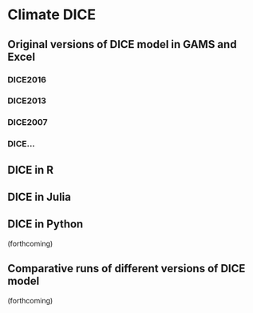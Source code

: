 # Climate DICE

## Original versions of DICE model in GAMS and Excel

### DICE2016

### DICE2013

### DICE2007

### DICE...

## DICE in R

## DICE in Julia

## DICE in Python
(forthcoming)

## Comparative runs of different versions of DICE model
(forthcoming)
